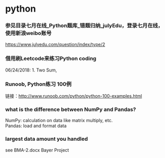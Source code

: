 # python

### 参见目录七月在线_Python题库_错题归纳_julyEdu，登录七月在线，使用新浪weibo账号
https://www.julyedu.com/question/index/type/2

### 借用刷Leetcode来练习Python coding
06/24/2018: 1. Two Sum, 

### Runoob, Python练习 100例
链接：http://www.runoob.com/python/python-100-examples.html

### what is the difference between NumPy and Pandas?
NumPy: calculation on data like matrix multiply, etc.<br />
Pandas: load and format data<br />

### largest data amount you handled
see BMA-2.docx Bayer Project<br />